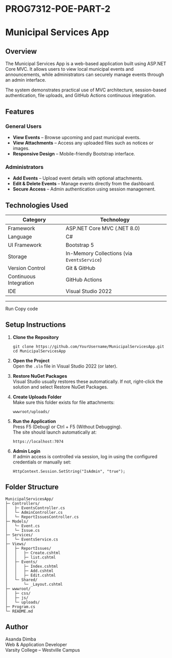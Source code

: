 # PROG7312-POE-PART-2

# Municipal Services App

## Overview

The Municipal Services App is a web-based application built using ASP.NET Core MVC. It allows users to view local municipal events and announcements, while administrators can securely manage events through an admin interface.

The system demonstrates practical use of MVC architecture, session-based authentication, file uploads, and GitHub Actions continuous integration.

## Features

### General Users

- **View Events** – Browse upcoming and past municipal events.
- **View Attachments** – Access any uploaded files such as notices or images.
- **Responsive Design** – Mobile-friendly Bootstrap interface.

### Administrators

- **Add Events** – Upload event details with optional attachments.
- **Edit & Delete Events** – Manage events directly from the dashboard.
- **Secure Access** – Admin authentication using session management.

## Technologies Used

| Category | Technology |
|-----------|-------------|
| Framework | ASP.NET Core MVC (.NET 8.0) |
| Language | C# |
| UI Framework | Bootstrap 5 |
| Storage | In-Memory Collections (via `EventsService`) |
| Version Control | Git & GitHub |
| Continuous Integration | GitHub Actions |
| IDE | Visual Studio 2022 |

---


Run
Copy code
 ## Setup Instructions

 1. **Clone the Repository**  
    ```
    git clone https://github.com/YourUsername/MunicipalServicesApp.git
    cd MunicipalServicesApp
    ```

 2. **Open the Project**  
    Open the `.sln` file in Visual Studio 2022 (or later).

 3. **Restore NuGet Packages**  
    Visual Studio usually restores these automatically. If not, right-click the solution and select Restore NuGet Packages.

 4. **Create Uploads Folder**  
    Make sure this folder exists for file attachments:  
    ```
    wwwroot/uploads/
    ```

 5. **Run the Application**  
    Press F5 (Debug) or Ctrl + F5 (Without Debugging).  
    The site should launch automatically at:  
    ```
    https://localhost:7074
    ```

 6. **Admin Login**  
    If admin access is controlled via session, log in using the configured credentials or manually set:  
    ```
    HttpContext.Session.SetString("IsAdmin", "true");
    ```

 ## Folder Structure

 ```
 MunicipalServicesApp/
 ├─ Controllers/
 │   ├─ EventsController.cs
 │   └─ AdminController.cs
 │   └─ ReportIssuesController.cs
 ├─ Models/
 │   └─ Event.cs
 │   └─ Issue.cs
 ├─ Services/
 │   └─ EventsService.cs
 ├─ Views/
 │   ├─ ReportIssues/
 │   │   ├─ Create.cshtml
 │   │   ├─ list.cshtml
 │   ├─ Events/
 │   │   ├─ Index.cshtml
 │   │   ├─ Add.cshtml
 │   │   ├─ Edit.cshtml
 │   └─ Shared/
 │       └─ _Layout.cshtml
 ├─ wwwroot/
 │   ├─ css/
 │   ├─ js/
 │   └─ uploads/
 ├─ Program.cs
 └─ README.md
 ```

 ## Author

 Asanda Dimba  
 Web & Application Developer  
 Varsity College – Westville Campus
